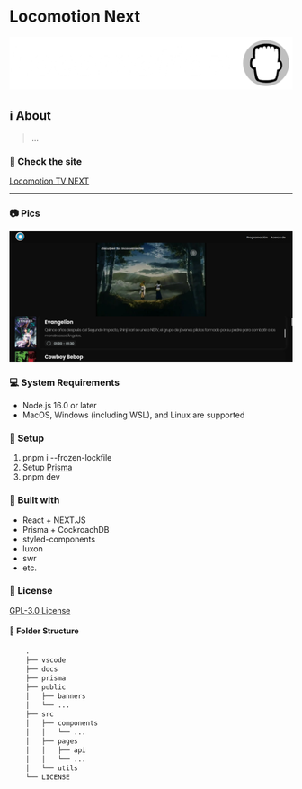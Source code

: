 # Locomotion Next

<img src="./public/logo_white.png" alt="Locomotion Logo" />

## :information_source: About

> ...

### :rocket: Check the site

[Locomotion TV NEXT](https://locomotion-tv-next.vercel.app/)

---

### :camera: Pics

<img src="./docs/index.png" alt="Index site of Locomotion TV NEXT" />

### :computer: System Requirements

- Node.js 16.0 or later
- MacOS, Windows (including WSL), and Linux are supported

### 🔧 Setup

1. pnpm i --frozen-lockfile
2. Setup [Prisma](docs/prisma.md)
3. pnpm dev

### :pushpin: Built with

- React + NEXT.JS
- Prisma + CockroachDB
- styled-components
- luxon
- swr
- etc.

### :scroll: License

[GPL-3.0 License](https://github.com/falsepopsky/locomotion-tv-next/blob/main/LICENSE)

#### :open_file_folder: Folder Structure

```
    .
    ├── vscode
    ├── docs
    ├── prisma
    ├── public
    │   ├── banners
    │   └── ...
    ├── src
    │   ├── components
    │   │   └── ...
    │   ├── pages
    │   │   ├── api
    │   │   └── ...
    │   └── utils
    └── LICENSE
```
